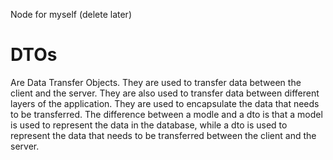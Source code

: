 Node for myself (delete later)

# DTOs
Are Data Transfer Objects. They are used to transfer data between the client and the server. They are also used to transfer data between different layers of the application. They are used to encapsulate the data that needs to be transferred. The difference between a modle and a dto is that a model is used to represent the data in the database, while a dto is used to represent the data that needs to be transferred between the client and the server.
